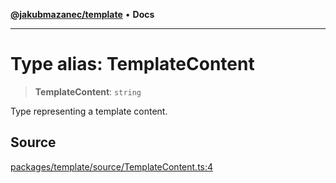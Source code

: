 [**@jakubmazanec/template**](../README.md) • **Docs**

---

# Type alias: TemplateContent

> **TemplateContent**: `string`

Type representing a template content.

## Source

[packages/template/source/TemplateContent.ts:4](https://github.com/jakubmazanec/js-tools/blob/0a7ca643260718f11723fa4df4f144d2d5a8a885/packages/template/source/TemplateContent.ts#L4)
